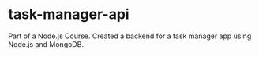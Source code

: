 # task-manager-api
Part of a Node.js Course.
Created a backend for a task manager app using Node.js and MongoDB.
